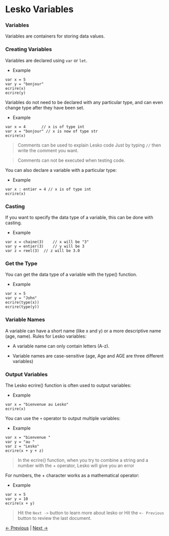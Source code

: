 # Lesko Variables

### Variables

Variables are containers for storing data values.

### Creating Variables

Variables are declared using `var` or `let`.

* Example

```
var x = 5
var y = "bonjour"
ecrire(x)
ecrire(y)
```

Variables do not need to be declared with any particular type, and can even change type after they have been set.

* Example

```
var x = 4       // x is of type int
var x = "bonjour" // x is now of type str
ecrire(x)
```
> Comments can be used to explain Lesko code Just by typing `//` then write the comment you want.

> Comments can not be  executed when testing code.

You can also declare a variable with a particular type:

* Example

```
var x : entier = 4 // x is of type int
ecrire(x)
```

### Casting

If you want to specify the data type of a variable, this can be done with casting.

* Example

```
var x = chaine(3)    // x will be "3"
var y = entier(3)    // y will be 3
var z = reel(3)  // z will be 3.0
```

### Get the Type

You can get the data type of a variable with the type() function.

* Example

```
var x = 5
var y = "John"
ecrire(type(x))
ecrire(type(y))
```

### Variable Names

A variable can have a short name (like x and y) or a more descriptive name (age, name). Rules for Lesko variables:

* A variable name can only contain letters (A-z).

* Variable names are case-sensitive (age, Age and AGE are three different variables)

### Output Variables

The Lesko ecrire() function is often used to output variables:

* Example

```
var x = "bienvenue au Lesko"
ecrire(x)
```

You can use the `+` operator to output multiple variables:

* Example

```
var x = "bienvenue "
var y = "au "
var z = "Lesko"
ecrire(x + y + z)
```
> In the ecrire() function, when you try to combine a string and a number with the + operator, Lesko will give you an error

For numbers, the + character works as a mathematical operator:

* Example

```
var x = 5
var y = 10
ecrire(x + y)
```

> Hit the `Next ->` button to learn more about lesko or Hit the `<- Previous` button to review the last document.

[<- Previous](https://github.com/Mohamed-Akram-Hl/docs/blob/main/2.%20Getting%20Started/Getting%20Started.md) |
[Next ->]()
